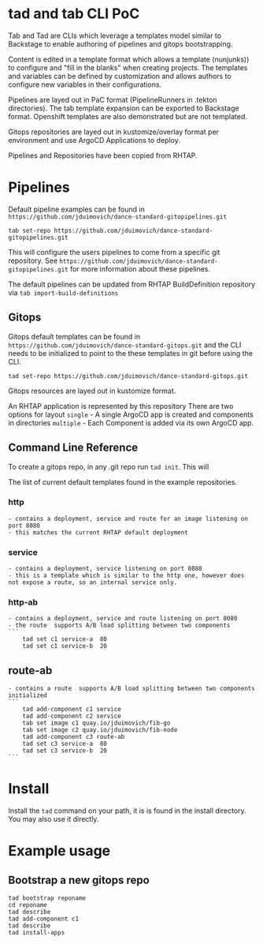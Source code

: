 # tad and tab CLI PoC 


Tab and Tad are CLIs which leverage a templates model similar to Backstage to enable authoring of pipelines and gitops bootstrapping.

Content is edited in a template format which allows a template (nunjunks)) to configure and "fill in the blanks" when creating projects. The templates and variables can be defined by customization and allows authors to configure new variables in their configurations. 

Pipelines are layed out in PaC format (PipelineRunners in .tekton directories). 
The tab template expansion can be exported to Backstage format. 
Openshift templates are also demonstrated but are not templated. 

Gitops repositories are layed out in kustomize/overlay format per environment and use ArgoCD Applications to deploy. 

Pipelines and Repositories have been copied from RHTAP.


# Pipelines
Default pipeline examples can be found in `https://github.com/jduimovich/dance-standard-gitopipelines.git`

`tab set-repo https://github.com/jduimovich/dance-standard-gitopipelines.git`

This will configure the users pipelines to come from a specific git repository. 
See `https://github.com/jduimovich/dance-standard-gitopipelines.git` for more information about these pipelines.

The default pipelines can be updated from RHTAP BuildDefinition repository via `tab import-build-definitions`

## Gitops

Gitops default templates can be found in `https://github.com/jduimovich/dance-standard-gitops.git` and the CLI needs to be initialized  to point to the these templates in git before using the CLI.

`tad set-repo https://github.com/jduimovich/dance-standard-gitops.git`


Gitops resources are layed out in kustomize format.

An RHTAP application is represented by this repository 
There are two options for layout
`single`  - A single ArgoCD app is created and components in directories
`multiple` - Each Component is added via its own ArgoCD app.


## Command Line Reference 

To create a gitops repo, in any .git repo run `tad init`. This will 

The list of current default templates found in the example repositories.  

### http 
    - contains a deployment, service and route for an image listening on port 8080
    - this matches the current RHTAP default deployment
    
### service 
    - contains a deployment, service listening on port 8080
    - this is a template which is similar to the http one, however does not expose a route, so an internal service only. 

### http-ab 
    - contains a deployment, service and route listening on port 8080
    - the route  supports A/B load splitting between two components 
    ```  
        tad set c1 service-a  80
        tad set c1 service-b  20 

## route-ab 
    - contains a route  supports A/B load splitting between two components initialized
    ```  
        tad add-component c1 service 
        tad add-component c2 service 
        tab set image c1 quay.io/jduimovich/fib-go
        tab set image c2 quay.io/jduimovich/fib-node
        tad add-component c3 route-ab
        tad set c3 service-a  80
        tad set c3 service-b  20
    ```

# Install
Install the `tad` command on your path, it is is found in the install directory.  You may also use it directly.

# Example usage

## Bootstrap a new gitops repo
``` 
tad bootstrap reponame
cd reponame
tad describe
tad add-component c1
tad describe
tad install-apps
```





